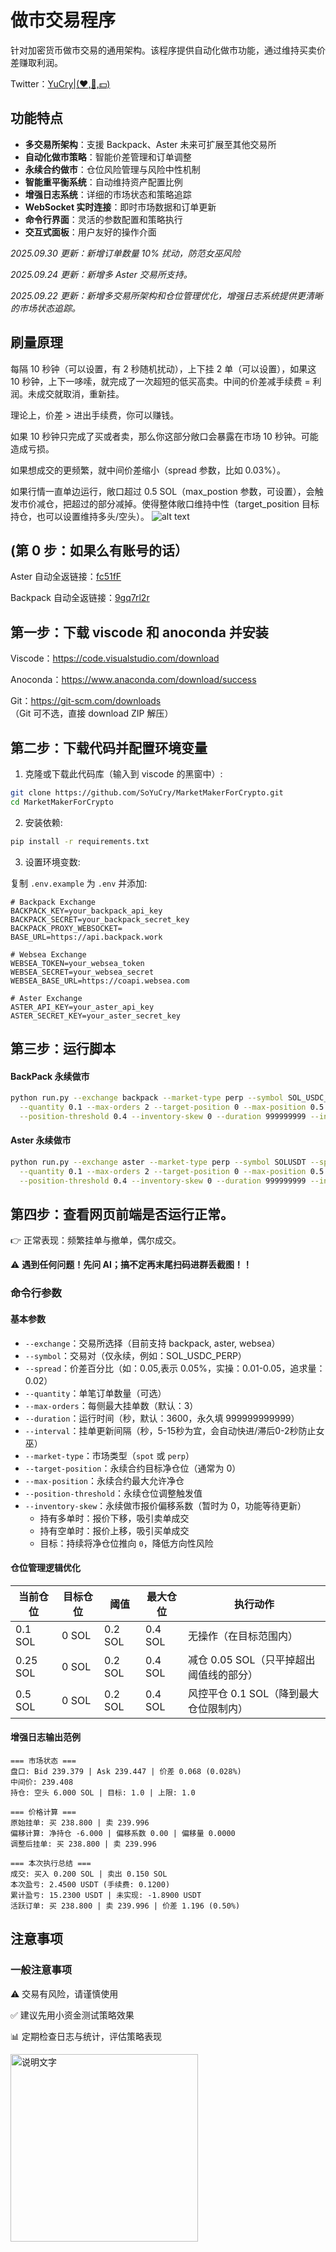 # 做市交易程序

针对加密货币做市交易的通用架构。该程序提供自动化做市功能，通过维持买卖价差赚取利润。

Twitter：[YuCry|(❤,👾,💵)](https://x.com/0xYuCry)

## 功能特点

- **多交易所架构**：支援 Backpack、Aster 未来可扩展至其他交易所
- **自动化做市策略**：智能价差管理和订单调整
- **永续合约做市**：仓位风险管理与风险中性机制
- **智能重平衡系统**：自动维持资产配置比例
- **增强日志系统**：详细的市场状态和策略追踪
- **WebSocket 实时连接**：即时市场数据和订单更新
- **命令行界面**：灵活的参数配置和策略执行
- **交互式面板**：用户友好的操作介面

*2025.09.30 更新：新增订单数量 10% 扰动，防范女巫风险*

*2025.09.24 更新：新增多 Aster 交易所支持。*

*2025.09.22 更新：新增多交易所架构和仓位管理优化，增强日志系统提供更清晰的市场状态追踪。*

## 刷量原理
每隔 10 秒钟（可以设置，有 2 秒随机扰动），上下挂 2 单（可以设置），如果这 10 秒钟，上下一哆嗦，就完成了一次超短的低买高卖。中间的价差减手续费 = 利润。未成交就取消，重新挂。

理论上，价差 > 进出手续费，你可以赚钱。

如果 10 秒钟只完成了买或者卖，那么你这部分敞口会暴露在市场 10 秒钟。可能造成亏损。

如果想成交的更频繁，就中间价差缩小（spread 参数，比如 0.03%）。

如果行情一直单边运行，敞口超过 0.5 SOL（max_postion 参数，可设置），会触发市价减仓，把超过的部分减掉。使得整体敞口维持中性（target_position 目标持仓，也可以设置维持多头/空头）。
![alt text](4ab077855373759f9706cc8814e39462.png)

## (第 0 步：如果么有账号的话）

Aster 自动全返链接：[fc51fF](https://www.asterdex.com/en/referral/fc51fF)

Backpack 自动全返链接：[9gq7rl2r](https://backpack.exchange/join/9gq7rl2r)

## 第一步：下载 viscode 和 anoconda 并安装

Viscode：https://code.visualstudio.com/download

Anoconda：https://www.anaconda.com/download/success

Git：https://git-scm.com/downloads
（Git 可不选，直接 download ZIP 解压）

## 第二步：下载代码并配置环境变量

1. 克隆或下载此代码库（输入到 viscode 的黑窗中）:

```bash
git clone https://github.com/SoYuCry/MarketMakerForCrypto.git
cd MarketMakerForCrypto
```

2. 安装依赖:

```bash
pip install -r requirements.txt
```

3. 设置环境变数:

复制 `.env.example` 为 `.env` 并添加:

```
# Backpack Exchange
BACKPACK_KEY=your_backpack_api_key
BACKPACK_SECRET=your_backpack_secret_key
BACKPACK_PROXY_WEBSOCKET=
BASE_URL=https://api.backpack.work

# Websea Exchange
WEBSEA_TOKEN=your_websea_token
WEBSEA_SECRET=your_websea_secret
WEBSEA_BASE_URL=https://coapi.websea.com

# Aster Exchange
ASTER_API_KEY=your_aster_api_key
ASTER_SECRET_KEY=your_aster_secret_key
```

## 第三步：运行脚本

#### BackPack 永续做市
```bash
python run.py --exchange backpack --market-type perp --symbol SOL_USDC_PERP --spread 0.02 \
  --quantity 0.1 --max-orders 2 --target-position 0 --max-position 0.5 \
  --position-threshold 0.4 --inventory-skew 0 --duration 999999999 --interval 10
```

#### Aster 永续做市
```bash
python run.py --exchange aster --market-type perp --symbol SOLUSDT --spread 0.02 \
  --quantity 0.1 --max-orders 2 --target-position 0 --max-position 0.5 \
  --position-threshold 0.4 --inventory-skew 0 --duration 999999999 --interval 10
```

## 第四步：查看网页前端是否运行正常。
👉 正常表现：频繁挂单与撤单，偶尔成交。

⚠️ **遇到任何问题！先问 AI；搞不定再末尾扫码进群丢截图！！**

### 命令行参数

#### 基本参数
- `--exchange`：交易所选择（目前支持 backpack, aster, websea）
- `--symbol`：交易对（仅永续，例如：SOL_USDC_PERP）
- `--spread`：价差百分比（如：0.05,表示 0.05%，实操：0.01-0.05，追求量：0.02）
- `--quantity`：单笔订单数量（可选）
- `--max-orders`：每侧最大挂单数（默认：3）
- `--duration`：运行时间（秒，默认：3600，永久填 999999999999）
- `--interval`：挂单更新间隔（秒，5-15秒为宜，会自动快进/滞后0-2秒防止女巫）
- `--market-type`：市场类型（`spot` 或 `perp`）
- `--target-position`：永续合约目标净仓位（通常为 0）
- `--max-position`：永续合约最大允许净仓
- `--position-threshold`：永续仓位调整触发值
- `--inventory-skew`：永续做市报价偏移系数（暂时为 0，功能等待更新）
  - 持有多单时：报价下移，吸引卖单成交
  - 持有空单时：报价上移，吸引买单成交
  - 目标：持续将净仓位推向 `0`，降低方向性风险



#### 仓位管理逻辑优化

| 当前仓位 | 目标仓位 | 阈值 | 最大仓位 | 执行动作 |
|---------|---------|------|---------|---------|
| 0.1 SOL | 0 SOL | 0.2 SOL | 0.4 SOL | 无操作（在目标范围内） |
| 0.25 SOL | 0 SOL | 0.2 SOL | 0.4 SOL | 减仓 0.05 SOL（只平掉超出阈值线的部分） |
| 0.5 SOL | 0 SOL | 0.2 SOL | 0.4 SOL | 风控平仓 0.1 SOL（降到最大仓位限制内） |

#### 增强日志输出范例

```
=== 市场状态 ===
盘口: Bid 239.379 | Ask 239.447 | 价差 0.068 (0.028%)
中间价: 239.408
持仓: 空头 6.000 SOL | 目标: 1.0 | 上限: 1.0

=== 价格计算 ===
原始挂单: 买 238.800 | 卖 239.996
偏移计算: 净持仓 -6.000 | 偏移系数 0.00 | 偏移量 0.0000
调整后挂单: 买 238.800 | 卖 239.996

=== 本次执行总结 ===
成交: 买入 0.200 SOL | 卖出 0.150 SOL
本次盈亏: 2.4500 USDT (手续费: 0.1200)
累计盈亏: 15.2300 USDT | 未实现: -1.8900 USDT
活跃订单: 买 238.800 | 卖 239.996 | 价差 1.196 (0.50%)
```

## 注意事项

### 一般注意事项
⚠️ 交易有风险，请谨慎使用

✅ 建议先用小资金测试策略效果

📊 定期检查日志与统计，评估策略表现

<img src="fbd88aef3c0f049e8d3b57238e7565eb.jpg" alt="说明文字" width="300">